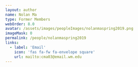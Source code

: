 ```yaml
---
layout: author
name: Nolan Ma
type: Former Members
webOrder: 8.0
avatar: /assets/images/peopleImages/nolanmaspring2019.png
imageMask: 0
permalink: /people/nolanmaspring2019
links:
  - label: 'Email'
    icon: 'fas fa-fw fa-envelope square'
    url: mailto:cma03@email.wm.edu
---
```

